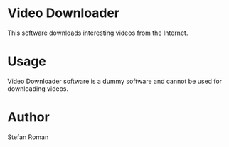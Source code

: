 # Video Downloader
 This software downloads interesting videos from the Internet.

# Usage
Video Downloader software is a dummy software and cannot be used for downloading videos.

# Author
Stefan Roman

